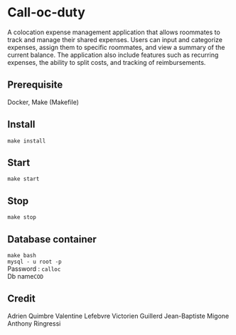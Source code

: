 # Call-oc-duty
A colocation expense management application that allows roommates to track and manage their shared expenses.
Users can input and categorize expenses, assign them to specific roommates, and view a summary of the current balance.
The application also include features such as recurring expenses, the ability to split costs, and tracking of reimbursements.

## Prerequisite
Docker, Make (Makefile)

## Install
`make install`

## Start
`make start`

## Stop
`make stop`

## Database container
`make bash` <br>
`mysql - u root -p` <br>
Password : `calloc`<br>
Db name`COD`<br>

## Credit
Adrien Quimbre
Valentine Lefebvre
Victorien Guillerd
Jean-Baptiste Migone
Anthony Ringressi
